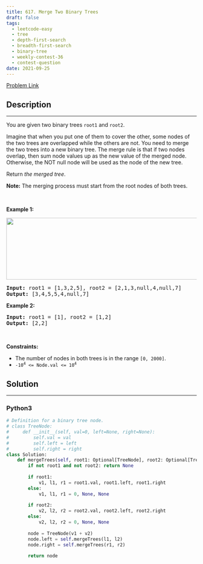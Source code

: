 ```yaml
---
title: 617. Merge Two Binary Trees
draft: false
tags: 
  - leetcode-easy
  - tree
  - depth-first-search
  - breadth-first-search
  - binary-tree
  - weekly-contest-36
  - contest-question
date: 2021-09-25
---
```


[Problem Link](https://leetcode.com/problems/merge-two-binary-trees/)

## Description

---
<p>You are given two binary trees <code>root1</code> and <code>root2</code>.</p>

<p>Imagine that when you put one of them to cover the other, some nodes of the two trees are overlapped while the others are not. You need to merge the two trees into a new binary tree. The merge rule is that if two nodes overlap, then sum node values up as the new value of the merged node. Otherwise, the NOT null node will be used as the node of the new tree.</p>

<p>Return <em>the merged tree</em>.</p>

<p><strong>Note:</strong> The merging process must start from the root nodes of both trees.</p>

<p>&nbsp;</p>
<p><strong class="example">Example 1:</strong></p>
<img alt="" src="https://assets.leetcode.com/uploads/2021/02/05/merge.jpg" style="width: 600px; height: 163px;" />
<pre>
<strong>Input:</strong> root1 = [1,3,2,5], root2 = [2,1,3,null,4,null,7]
<strong>Output:</strong> [3,4,5,5,4,null,7]
</pre>

<p><strong class="example">Example 2:</strong></p>

<pre>
<strong>Input:</strong> root1 = [1], root2 = [1,2]
<strong>Output:</strong> [2,2]
</pre>

<p>&nbsp;</p>
<p><strong>Constraints:</strong></p>

<ul>
	<li>The number of nodes in both trees is in the range <code>[0, 2000]</code>.</li>
	<li><code>-10<sup>4</sup> &lt;= Node.val &lt;= 10<sup>4</sup></code></li>
</ul>


## Solution

---
### Python3
``` py title='merge-two-binary-trees'
# Definition for a binary tree node.
# class TreeNode:
#     def __init__(self, val=0, left=None, right=None):
#         self.val = val
#         self.left = left
#         self.right = right
class Solution:
    def mergeTrees(self, root1: Optional[TreeNode], root2: Optional[TreeNode]) -> Optional[TreeNode]:
        if not root1 and not root2: return None
        
        if root1:
            v1, l1, r1 = root1.val, root1.left, root1.right
        else:
            v1, l1, r1 = 0, None, None
        
        if root2:
            v2, l2, r2 = root2.val, root2.left, root2.right
        else:
            v2, l2, r2 = 0, None, None
        
        node = TreeNode(v1 + v2)
        node.left = self.mergeTrees(l1, l2)
        node.right = self.mergeTrees(r1, r2)
        
        return node
```

